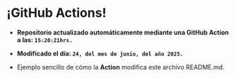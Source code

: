 # ¡GitHub Actions!
* **Repositorio actualizado automáticamente mediante una GitHub Action a las: `15:20:21hrs.`**
* **Modificado el día: `24, del mes de junio, del año 2025.`**

* Ejemplo sencillo de cómo la **Action** modifica este archivo README.md.
